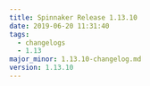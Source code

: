 ```yaml
---
title: Spinnaker Release 1.13.10
date: 2019-06-20 11:31:40
tags:
  - changelogs
  - 1.13
major_minor: 1.13.10-changelog.md
version: 1.13.10
---
```


<script src="https://gist.github.com/spinnaker-release/3056119e8dd52f5d24041fdf0a42fe3e.js"/>
